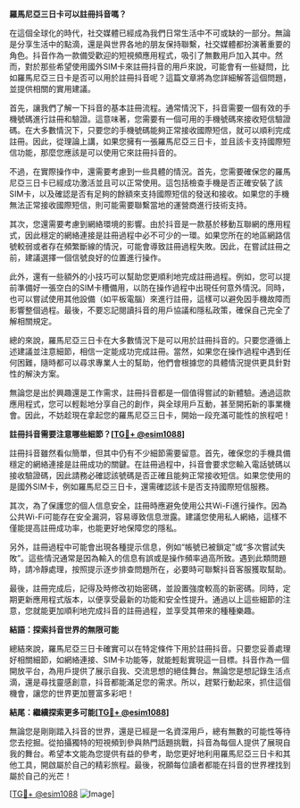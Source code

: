 **羅馬尼亞三日卡可以註冊抖音嗎？**

在這個全球化的時代，社交媒體已經成為我們日常生活中不可或缺的一部分。無論是分享生活中的點滴，還是與世界各地的朋友保持聯繫，社交媒體都扮演著重要的角色。抖音作為一款備受歡迎的短視頻應用程式，吸引了無數用戶加入其中。然而，對於那些希望使用國外SIM卡來註冊抖音的用戶來說，可能會有一些疑問，比如羅馬尼亞三日卡是否可以用於註冊抖音呢？這篇文章將為您詳細解答這個問題，並提供相關的實用建議。

首先，讓我們了解一下抖音的基本註冊流程。通常情況下，抖音需要一個有效的手機號碼進行註冊和驗證。這意味著，您需要有一個可用的手機號碼來接收短信驗證碼。在大多數情況下，只要您的手機號碼能夠正常接收國際短信，就可以順利完成註冊。因此，從理論上講，如果您擁有一張羅馬尼亞三日卡，並且該卡支持國際短信功能，那麼您應該是可以使用它來註冊抖音的。

不過，在實際操作中，還需要考慮到一些具體的情況。首先，您需要確保您的羅馬尼亞三日卡已經成功激活並且可以正常使用。這包括檢查手機是否正確安裝了該SIM卡，以及確認是否有足夠的餘額來支持國際短信的發送和接收。如果您的手機無法正常接收國際短信，則可能需要聯繫當地的運營商進行技術支持。

其次，您還需要考慮到網絡環境的影響。由於抖音是一款基於移動互聯網的應用程式，因此穩定的網絡連接是註冊過程中必不可少的一環。如果您所在的地區網路信號較弱或者存在頻繁斷線的情況，可能會導致註冊過程失敗。因此，在嘗試註冊之前，建議選擇一個信號良好的位置進行操作。

此外，還有一些額外的小技巧可以幫助您更順利地完成註冊過程。例如，您可以提前準備好一張空白的SIM卡槽備用，以防在操作過程中出現任何意外情況。同時，也可以嘗試使用其他設備（如平板電腦）來進行註冊，這樣可以避免因手機故障而影響整個過程。最後，不要忘記閱讀抖音的用戶協議和隱私政策，確保自己完全了解相關規定。

總的來說，羅馬尼亞三日卡在大多數情況下是可以用於註冊抖音的。只要您遵循上述建議並注意細節，相信一定能成功完成註冊。當然，如果您在操作過程中遇到任何困難，隨時都可以尋求專業人士的幫助，他們會根據您的具體情況提供更具針對性的解決方案。

無論您是出於興趣還是工作需求，註冊抖音都是一個值得嘗試的新體驗。通過這款應用程式，您可以輕鬆地分享自己的創作，與全球用戶互動，甚至開拓新的事業機會。因此，不妨趁現在拿起您的羅馬尼亞三日卡，開始一段充滿可能性的旅程吧！

**註冊抖音需要注意哪些細節？[[TG💪+ @esim1088](https://t.me/s/esim1088)]**

註冊抖音雖然看似簡單，但其中仍有不少細節需要留意。首先，確保您的手機具備穩定的網絡連接是註冊成功的關鍵。在註冊過程中，抖音會要求您輸入電話號碼以接收驗證碼，因此請務必確認該號碼是否正確且能夠正常接收短信。如果您使用的是國外SIM卡，例如羅馬尼亞三日卡，還需確認該卡是否支持國際短信服務。

其次，為了保護您的個人信息安全，註冊時應避免使用公共Wi-Fi進行操作。因為公共Wi-Fi可能存在安全漏洞，容易導致信息泄露。建議您使用私人網絡，這樣不僅能提高註冊成功率，也能更好地保障您的隱私。

另外，註冊過程中可能會出現各種提示信息，例如“帳號已被鎖定”或“多次嘗試失敗”。這些情況通常是因為輸入的信息有誤或是操作頻率過高所致。遇到此類問題時，請冷靜處理，按照提示逐步排查問題所在，必要時可聯繫抖音客服獲取幫助。

最後，註冊完成后，記得及時修改初始密碼，並設置強度較高的新密碼。同時，定期更新應用程式版本，以便享受最新的功能和安全性提升。通過以上這些細節的注意，您就能更加順利地完成抖音的註冊過程，並享受其帶來的種種樂趣。

**結語：探索抖音世界的無限可能**

總結來說，羅馬尼亞三日卡確實可以在特定條件下用於註冊抖音。只要您妥善處理好相關細節，如網絡連接、SIM卡功能等，就能輕鬆實現這一目標。抖音作為一個開放平台，為用戶提供了展示自我、交流思想的絕佳舞台。無論您是想記錄生活点滴，還是尋找靈感創意，抖音都能滿足您的需求。所以，趕緊行動起來，抓住這個機會，讓您的世界更加豐富多彩吧！

**結尾：繼續探索更多可能[[TG💪+ @esim1088](https://t.me/s/esim1088)]**

無論您是剛剛踏入抖音的世界，還是已經是一名資深用戶，總有無數的可能性等待您去挖掘。從拍攝獨特的短視頻到參與熱門話題挑戰，抖音為每個人提供了展現自我的舞台。希望本文能為您提供有益的參考，助您更好地利用羅馬尼亞三日卡和其他工具，開啟屬於自己的精彩旅程。最後，祝願每位讀者都能在抖音的世界裡找到屬於自己的光芒！

[[TG💪+ @esim1088](https://t.me/s/esim1088) ![Image](https://i.postimg.cc/4NQfJmqS/Snipaste-2025-05-13-00-14-12.png)]